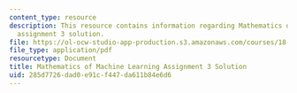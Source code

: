 ```yaml
---
content_type: resource
description: This resource contains information regarding Mathematics of machine learning
  assignment 3 solution.
file: https://ol-ocw-studio-app-production.s3.amazonaws.com/courses/18-657-mathematics-of-machine-learning-fall-2015/285d7726dad0e91cf447da611b84e6d6_MIT18_657F15_PS3_Sol.pdf
file_type: application/pdf
resourcetype: Document
title: Mathematics of Machine Learning Assignment 3 Solution
uid: 285d7726-dad0-e91c-f447-da611b84e6d6
---
```

